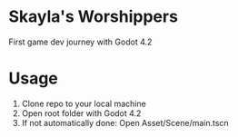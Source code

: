 # Skayla's Worshippers
First game dev journey with Godot 4.2

# Usage
1. Clone repo to your local machine
2. Open root folder with Godot 4.2
3. If not automatically done: Open Asset/Scene/main.tscn
